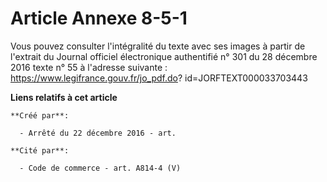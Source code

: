 # Article Annexe 8-5-1

Vous pouvez consulter l'intégralité du texte avec ses images à partir de l'extrait du Journal officiel électronique
authentifié n° 301 du 28 décembre 2016 texte n° 55 à l'adresse suivante :  https://www.legifrance.gouv.fr/jo_pdf.do?
id=JORFTEXT000033703443

**Liens relatifs à cet article**

	**Créé par**:

	  - Arrêté du 22 décembre 2016 - art.

	**Cité par**:

	  - Code de commerce - art. A814-4 (V)
